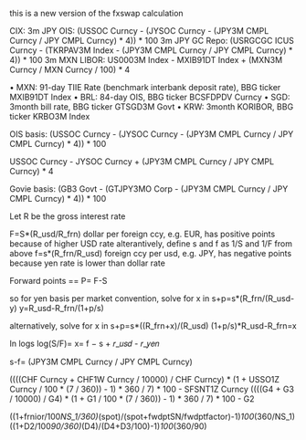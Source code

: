 this is a new version of the fxswap calculation

CIX:
3m JPY OIS: (USSOC Curncy - (JYSOC Curncy - (JPY3M CMPL Curncy / JPY CMPL Curncy) * 4)) * 100
3m JPY GC Repo: (USRGCGC ICUS Curncy - (TKRPAV3M Index - (JPY3M CMPL Curncy / JPY CMPL Curncy) * 4)) * 100
3m MXN LIBOR: US0003M Index - MXIB91DT Index + (MXN3M Curncy / MXN Curncy / 100) * 4


•	MXN: 91-day TIIE Rate (benchmark interbank deposit rate), BBG ticker MXIB91DT Index
•	BRL: 84-day OIS, BBG ticker BCSFDPDV Curncy
•	SGD: 3month bill rate,  BBG ticker GTSGD3M Govt
•	KRW: 3month KORIBOR, BBG ticker KRBO3M Index




OIS basis:
(USSOC Curncy - (JYSOC Curncy - (JPY3M CMPL Curncy / JPY CMPL Curncy) * 4)) * 100

USSOC Curncy - JYSOC Curncy + (JPY3M CMPL Curncy / JPY CMPL Curncy) * 4


Govie basis:
(GB3 Govt - (GTJPY3MO Corp - (JPY3M CMPL Curncy / JPY CMPL Curncy) * 4)) * 100


Let R be the gross interest rate

F=S*(R_usd/R_frn)   dollar per foreign ccy, e.g. EUR, has positive points because of higher USD rate
alterantively, define s and f as 1/S and 1/F from above
f=s*(R_frn/R_usd)   foreign ccy per usd, e.g. JPY, has negative points because yen rate is lower than dollar rate

Forward points == P= F-S


so for yen basis per market convention, solve for x in
s+p=s*(R_frn/(R_usd-y)
y=R_usd-R_frn/(1+p/s)


alternatively, solve for x in
s+p=s*((R_frn+x)/(R_usd)
(1+p/s)*R_usd-R_frn=x


In logs
log(S/F)=
x= f − s  + 𝑟_𝑢𝑠𝑑 - 𝑟_𝑦𝑒𝑛


s-f=
(JPY3M CMPL Curncy / JPY CMPL Curncy)


((((CHF Curncy + CHF1W Curncy / 10000) / CHF Curncy) * (1 + USSO1Z Curncy / 100 * (7 / 360)) - 1) * 360 / 7) * 100 - SFSNT1Z Curncy
((((G4 + G3 / 10000) / G4) * (1 + G1 / 100 * (7 / 360)) - 1) * 360 / 7) * 100 - G2


((1+frnior/100*NS_1/360)*(spot)/(spot+fwdptSN/fwdptfactor)-1)*100*(360/NS_1)
((1+D2/100*90/360)*(D4)/(D4+D3/100)-1)*100*(360/90)

